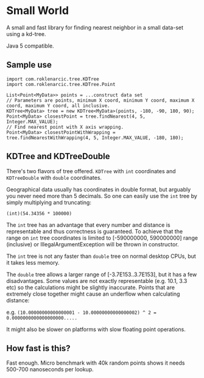 # Small World

A small and fast library for finding nearest neighbor in a small data-set using a kd-tree.

Java 5 compatible.

## Sample use

```
import com.roklenarcic.tree.KDTree
import com.roklenarcic.tree.KDTree.Point

List<Point<MyData>> points = ...construct data set
// Parameters are points, minimum X coord, minimum Y coord, maximum X coord, maximum Y coord, all inclusive.
KDTree<MyData> tree = new KDTree<MyData>(points, -180, -90, 180, 90);
Point<MyData> closestPoint = tree.findNearest(4, 5, Integer.MAX_VALUE);
// Find nearest point with X axis wrapping.
Point<MyData> closestPointWithWrapping = tree.findNearestWithWrapping(4, 5, Integer.MAX_VALUE, -180, 180);
```

## KDTree and KDTreeDouble

There's two flavors of tree offered. `KDTree` with `int` coordinates and `KDTreeDouble` with `double` coordinates.

Geographical data usually has coordinates in double format, but arguably you never need more than 5 decimals.
So one can easily use the `int` tree by simply multiplying and truncating:

`(int)(54.34356 * 100000)`

The `int` tree has an advantage that every number and distance is representable and thus correctness is guaranteed.
To achieve that the range on `int` tree coordinates is limited to [-590000000, 590000000] range (inclusive) or IllegalArgumentException will be thrown in constructor.

The `int` tree is not any faster than `double` tree on normal desktop CPUs, but it takes less memory.

The `double` tree allows a larger range of [-3.7E153..3.7E153], but it has a few disadvantages.
Some values are not exactly representable (e.g. 10.1, 3.3 etc) so the calculations might be slightly inaccurate.
Points that are extremely close together might cause an underflow when calculating distance:

e.g. `(10.00000000000000001 - 10.00000000000000002) ^ 2 = 0.0000000000000000000.....`

It might also be slower on platforms with slow floating point operations.

## How fast is this?

Fast enough. Micro benchmark with 40k random points shows it needs 500-700 nanoseconds per lookup.
